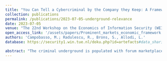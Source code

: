 ```yaml
---
title: "You Can Tell a Cybercriminal by the Company they Keep: A Framework to Infer the Relevance of Underground Communities to the Threat Landscape"
collection: publications
permalink: /publications/2023-07-05-underground-relevance
date: 2023-07-05
venue: "The 22nd Workshop on the Economics of Information Security (WEIS'23)"
open_access_link: '/assets/papers/Prominent_markets_economic_framework.pdf'
authors: 'Campobasso, M.; Radulescu, R., Brons, S., Allodi, L.'
database: https://security1.win.tue.nl/doku.php?id=artefacts#data_sharing

abstract: "The criminal underground is populated with forum marketplaces where, allegedly, cybercriminals share and trade knowledge, skills, and cybercrime products. However, it is still unclear whether all marketplaces matter the same in the overall threat landscape. To effectively support trade and avoid degenerating into scams-for-scammers places, underground markets must address fundamental economic problems (such as moral hazard, adverse selection) that enable the exchange of actual technology and cybercrime products (as opposed to repackaged malware or years-old password databases). From the relevant literature and manual investigation, we identify several mechanisms that marketplaces implement to mitigate these problems, and we condense them into a market evaluation framework based on the Business Model Canvas. We use this framework to evaluate which mechanisms \"successful\" marketplaces have in place, and whether these differ from those employed by \"unsuccessful\" marketplaces. We test the framework on 23 underground forum markets by searching 836 aliases of indicted cybercriminals to identify \"successful\" marketplaces. We find evidence that marketplaces whose administrators are impartial in trade, verify their sellers, and have the right economic incentives to keep the market functional are more likely to be credible sources of threat."
---
```

